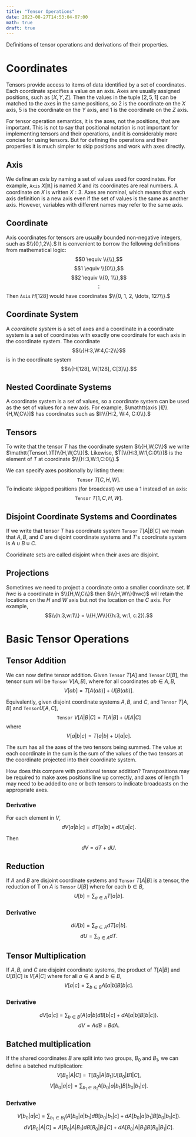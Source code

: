 ```yaml
---
title: "Tensor Operations"
date: 2023-08-27T14:53:04-07:00
math: true
draft: true
---
```

Definitions of tensor operations and derivations of their properties.

# Coordinates

Tensors provide access to items of data identified by a set of coordinates. Each coordinate specifies a value on an axis. Axes are usually assigned positions, such as $[X, Y, Z]$. Then the values in the tuple $[2, 5, 1]$ can be matched to the axes in the same positions, so $2$ is the coordinate on the $X$ axis, $5$ is the coordinate on the $Y$ axis, and $1$ is the coordinate on the $Z$ axis.

For tensor operation semantics, it is the axes, not the positions, that are important. This is not to say that positional notation is not important for implementing tensors and their operations, and it is considerably more concise for using tensors. But for defining the operations and their properties it is much simpler to skip positions and work with axes directly.

## Axis

We define an *axis* by naming a set of values used for coordinates. For example, $\mathtt{Axis\ } X[\mathbb{R}]$ is named $X$ and its coordinates are real numbers. A coordinate on $X$ is written $X:3.$ Axes are nominal, which means that each axis definition is a new axis even if the set of values is the same as another axis. However, variables with different names may refer to the same axis.

## Coordinate

Axis coordinates for tensors are usually bounded non-negative integers, such as $\\{0,1,2\\}.$ It is convenient to borrow the following definitions from mathematical logic:
$$0 \equiv \\{\\},$$
$$1 \equiv \\{0\\},$$
$$2 \equiv \\{0, 1\\},$$
$$\vdots$$
Then $\mathtt{Axis\ }H[128]$ would have coordinates $\\{0, 1, 2, \ldots, 127\\}.$

## Coordinate System

A *coordinate system* is a set of axes and a coordinate in a coordinate system is a set of coordinates with exactly one coordinate for each axis in the coordinate system. The coordinate
$$\\{H:3,W:4,C:2\\}$$
is in the coordinate system
$$\\{H[128], W[128], C[3]\\}.$$

## Nested Coordinate Systems

A coordinate system is a set of values, so a coordinate system can be used as the set of values for a new axis. For example, $\mathtt{axis }I[\\{H,W,C\\}]$ has coordinates such as $I:\\{H:2, W:4, C:0\\}.$

## Tensors

To write that the tensor $T$ has the coordinate system $\\{H,W,C\\}$ we write $\mathtt{Tensor\ }T[\\{H,W,C\\}]$. Likewise, $T[\\{H:3,W:1,C:0\\}]$ is the element of $T$ at coordinate $\\{H:3,W:1,C:0\\}.$

We can specify axes positionally by listing them: $$\mathtt{Tensor\ }T[C,H,W].$$ To indicate skipped positions (for broadcast) we use a $1$ instead of an axis: $$\mathtt{Tensor\ }T[1,C,H,W].$$

## Disjoint Coordinate Systems and Coordinates

If we write that tensor $T$ has coordinate system $\mathtt{Tensor\ }T[A|B|C]$ we mean that $A, B,$ and $C$ are disjoint coordinate systems and $T$'s coordinate system is $A\cup B\cup C$.

Cooridinate sets are called disjoint when their axes are disjoint.

## Projections

Sometimes we need to project a coordinate onto a smaller coordinate set. If $hwc$ is a coordinate in $\\{H,W,C\\}$ then $\\{H,W\\}(hwc)$ will retain the locations on the $H$ and $W$ axis but not the location on the $C$ axis. For example,
$$\\{h:3,w:1\\} = \\{H,W\\}({h:3, w:1, c:2}).$$

# Basic Tensor Operations

## Tensor Addition

We can now define tensor addition. Given $\mathtt{Tensor\ }T[A]$ and $\mathtt{Tensor\ }U[B]$, the tensor sum will be $\mathtt{Tensor\ }V[A,B]$, where for all coordinates $ab \in A,B$,
$$V[ab] = T[A(ab)] + U[B(ab)].$$

Equivalently, given disjoint coordinate systems $A, B,$ and $C$, and $\mathtt{Tensor\ }T[A,B]$ and $\mathtt{Tensor }U[A,C]$, $$\mathtt{Tensor\ }V[A|B|C] = T[A|B] + U[A|C]$$ where
$$V[a|b|c] = T[a|b]+ U[a|c].$$

The sum has all the axes of the two tensors being summed. The value at each coordinate in the sum is the sum of the values of the two tensors at the coordinate projected into their coordinate system.

How does this compare with positional tensor addition? Transpositions may be required to make axes positions line up correctly, and axes of length 1 may need to be added to one or both tensors to indicate broadcasts on the appropriate axes.

### Derivative

For each element in $V$,
$$dV[a|b|c] = dT[a|b] + dU[a|c].$$

Then
$$dV = dT + dU.$$

## Reduction

If $A$ and $B$ are disjoint coordinate systems and $\mathtt{Tensor\ }T[A|B]$ is a tensor, the reduction of T on $A$ is $\mathtt{Tensor\ }U[B]$ where for each $b\in B$,
$$U[b]=\sum_{a\in A} T[a|b].$$

### Derivative

$$dU[b] = \sum_{a\in A} dT[a|b].$$
$$dU = \sum_{a\in A} dT.$$

## Tensor Multiplication

If $A, B,$ and $C$ are disjoint coordinate systems, the product of $T[A|B]$ and $U[B|C]$ is $V[A|C]$ where for all $a\in A$ and $b\in B$,
$$V[a|c] = \sum_{b\in B} A[a|b]B[b|c].$$

### Derivative
$$dV[a|c] = \sum_{b\in B} \left(A[a|b]dB[b|c] + dA[a|b]B[b|c]\right).$$
$$dV = AdB + BdA.$$

## Batched multiplication

If the shared coordinates $B$ are split into two groups, $B_0$ and $B_1$, we can define a batched multiplication:
$$V[B_0|A|C] = T[B_0| A| B_1] U[B_0| B1| C],$$
$$V[b_0| a|c] = \sum_{b_1\in B_1} A[b_0| a|b_1]B[b_0| b_1|c].$$

### Derivative

$$V[b_0| a|c] = \sum_{b_1\in B_1} \left(A[b_0| a|b_1]dB[b_0| b_1|c]+dA[b_0| a|b_1]B[b_0| b_1|c]\right).$$
$$dV[B_0|A|C] = A[B_0|A|B_1]dB[B_0|B_1|C] + dA[B_0|A|B_1]B[B_0|B_1|C].$$